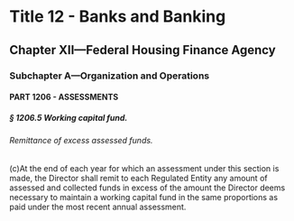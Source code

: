 
# Title 12 - Banks and Banking
## Chapter XII—Federal Housing Finance Agency
### Subchapter A—Organization and Operations
#### PART 1206 - ASSESSMENTS
##### § 1206.5 Working capital fund.
###### Remittance of excess assessed funds.

(c)At the end of each year for which an assessment under this section is made, the Director shall remit to each Regulated Entity any amount of assessed and collected funds in excess of the amount the Director deems necessary to maintain a working capital fund in the same proportions as paid under the most recent annual assessment.
